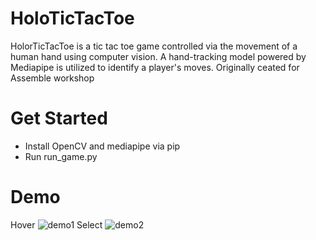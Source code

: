 # HoloTicTacToe 
HolorTicTacToe is a tic tac toe game controlled via the movement of a human hand using computer vision. A hand-tracking model powered by Mediapipe is utilized to identify a player's moves.
Originally ceated for Assemble workshop

# Get Started
- Install OpenCV and mediapipe via pip
- Run run_game.py

# Demo
Hover
![demo1](https://github.com/emilyjiayaoli/hand-controlled-tictactoe/blob/master/images/demo1.png)
Select
![demo2](https://github.com/emilyjiayaoli/hand-controlled-tictactoe/blob/master/images/demo2.png)

